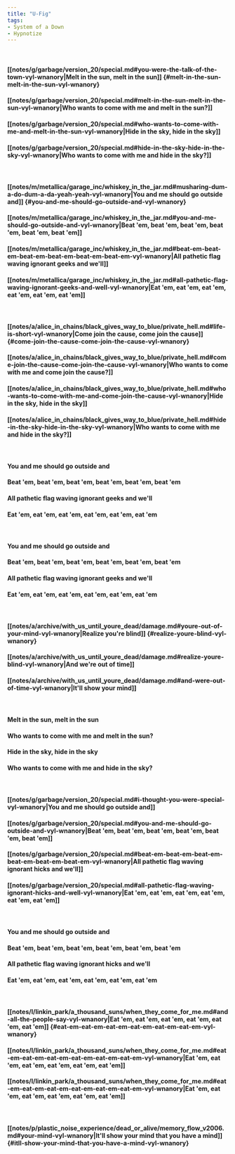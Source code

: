 ```yaml
---
title: "U-Fig"
tags:
- System of a Down
- Hypnotize
---
```

&nbsp;
#### [[notes/g/garbage/version_20/special.md#you-were-the-talk-of-the-town-vyl-wnanory|Melt in the sun, melt in the sun]] {#melt-in-the-sun-melt-in-the-sun-vyl-wnanory}
#### [[notes/g/garbage/version_20/special.md#melt-in-the-sun-melt-in-the-sun-vyl-wnanory|Who wants to come with me and melt in the sun?]]
#### [[notes/g/garbage/version_20/special.md#who-wants-to-come-with-me-and-melt-in-the-sun-vyl-wnanory|Hide in the sky, hide in the sky]]
#### [[notes/g/garbage/version_20/special.md#hide-in-the-sky-hide-in-the-sky-vyl-wnanory|Who wants to come with me and hide in the sky?]]
&nbsp;
#### [[notes/m/metallica/garage_inc/whiskey_in_the_jar.md#musharing-dum-a-do-dum-a-da-yeah-yeah-vyl-wnanory|You and me should go outside and]] {#you-and-me-should-go-outside-and-vyl-wnanory}
#### [[notes/m/metallica/garage_inc/whiskey_in_the_jar.md#you-and-me-should-go-outside-and-vyl-wnanory|Beat 'em, beat 'em, beat 'em, beat 'em, beat 'em, beat 'em]]
#### [[notes/m/metallica/garage_inc/whiskey_in_the_jar.md#beat-em-beat-em-beat-em-beat-em-beat-em-beat-em-vyl-wnanory|All pathetic flag waving ignorant geeks and we'll]]
#### [[notes/m/metallica/garage_inc/whiskey_in_the_jar.md#all-pathetic-flag-waving-ignorant-geeks-and-well-vyl-wnanory|Eat 'em, eat 'em, eat 'em, eat 'em, eat 'em, eat 'em]]
&nbsp;
#### [[notes/a/alice_in_chains/black_gives_way_to_blue/private_hell.md#life-is-short-vyl-wnanory|Come join the cause, come join the cause]] {#come-join-the-cause-come-join-the-cause-vyl-wnanory}
#### [[notes/a/alice_in_chains/black_gives_way_to_blue/private_hell.md#come-join-the-cause-come-join-the-cause-vyl-wnanory|Who wants to come with me and come join the cause?]]
#### [[notes/a/alice_in_chains/black_gives_way_to_blue/private_hell.md#who-wants-to-come-with-me-and-come-join-the-cause-vyl-wnanory|Hide in the sky, hide in the sky]]
#### [[notes/a/alice_in_chains/black_gives_way_to_blue/private_hell.md#hide-in-the-sky-hide-in-the-sky-vyl-wnanory|Who wants to come with me and hide in the sky?]]
&nbsp;
#### You and me should go outside and
#### Beat 'em, beat 'em, beat 'em, beat 'em, beat 'em, beat 'em
#### All pathetic flag waving ignorant geeks and we'll
#### Eat 'em, eat 'em, eat 'em, eat 'em, eat 'em, eat 'em
&nbsp;
#### You and me should go outside and
#### Beat 'em, beat 'em, beat 'em, beat 'em, beat 'em, beat 'em
#### All pathetic flag waving ignorant geeks and we'll
#### Eat 'em, eat 'em, eat 'em, eat 'em, eat 'em, eat 'em
&nbsp;
#### [[notes/a/archive/with_us_until_youre_dead/damage.md#youre-out-of-your-mind-vyl-wnanory|Realize you're blind]] {#realize-youre-blind-vyl-wnanory}
#### [[notes/a/archive/with_us_until_youre_dead/damage.md#realize-youre-blind-vyl-wnanory|And we're out of time]]
#### [[notes/a/archive/with_us_until_youre_dead/damage.md#and-were-out-of-time-vyl-wnanory|It'll show your mind]]
&nbsp;
#### Melt in the sun, melt in the sun
#### Who wants to come with me and melt in the sun?
#### Hide in the sky, hide in the sky
#### Who wants to come with me and hide in the sky?
&nbsp;
#### [[notes/g/garbage/version_20/special.md#i-thought-you-were-special-vyl-wnanory|You and me should go outside and]]
#### [[notes/g/garbage/version_20/special.md#you-and-me-should-go-outside-and-vyl-wnanory|Beat 'em, beat 'em, beat 'em, beat 'em, beat 'em, beat 'em]]
#### [[notes/g/garbage/version_20/special.md#beat-em-beat-em-beat-em-beat-em-beat-em-beat-em-vyl-wnanory|All pathetic flag waving ignorant hicks and we'll]]
#### [[notes/g/garbage/version_20/special.md#all-pathetic-flag-waving-ignorant-hicks-and-well-vyl-wnanory|Eat 'em, eat 'em, eat 'em, eat 'em, eat 'em, eat 'em]]
&nbsp;
#### You and me should go outside and
#### Beat 'em, beat 'em, beat 'em, beat 'em, beat 'em, beat 'em
#### All pathetic flag waving ignorant hicks and we'll
#### Eat 'em, eat 'em, eat 'em, eat 'em, eat 'em, eat 'em
&nbsp;
#### [[notes/l/linkin_park/a_thousand_suns/when_they_come_for_me.md#and-all-the-people-say-vyl-wnanory|Eat 'em, eat 'em, eat 'em, eat 'em, eat 'em, eat 'em]] {#eat-em-eat-em-eat-em-eat-em-eat-em-eat-em-vyl-wnanory}
#### [[notes/l/linkin_park/a_thousand_suns/when_they_come_for_me.md#eat-em-eat-em-eat-em-eat-em-eat-em-eat-em-vyl-wnanory|Eat 'em, eat 'em, eat 'em, eat 'em, eat 'em, eat 'em]]
#### [[notes/l/linkin_park/a_thousand_suns/when_they_come_for_me.md#eat-em-eat-em-eat-em-eat-em-eat-em-eat-em-vyl-wnanory|Eat 'em, eat 'em, eat 'em, eat 'em, eat 'em, eat 'em]]
&nbsp;
#### [[notes/p/plastic_noise_experience/dead_or_alive/memory_flow_v2006.md#your-mind-vyl-wnanory|It'll show your mind that you have a mind]] {#itll-show-your-mind-that-you-have-a-mind-vyl-wnanory}
